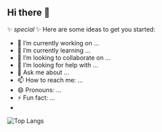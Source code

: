 ## Hi there 👋

✨ _special_ ✨
Here are some ideas to get you started:

- 🔭 I’m currently working on ...
- 🌱 I’m currently learning ...
- 👯 I’m looking to collaborate on ...
- 🤔 I’m looking for help with ...
- 💬 Ask me about ...
- 📫 How to reach me: ...
- 😄 Pronouns: ...
- ⚡ Fun fact: ...
- 
![Top Langs](https://github-readme-stats.vercel.app/api/top-langs/?username=GiovanaJoice&layout=compact)
